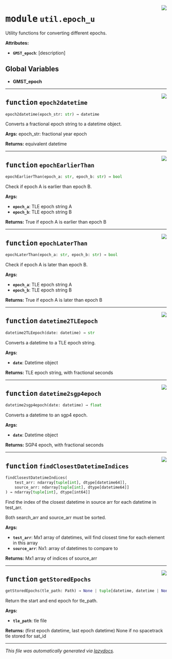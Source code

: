 <!-- markdownlint-disable -->

<a href="../spherapy/util/epoch_u.py#L0"><img align="right" style="float:right;" src="https://img.shields.io/badge/-source-cccccc?style=flat-square"></a>

# <kbd>module</kbd> `util.epoch_u`
Utility functions for converting different epochs. 



**Attributes:**
 
 - <b>`GMST_epoch`</b>:  [description] 

**Global Variables**
---------------
- **GMST_epoch**

---

<a href="../spherapy/util/epoch_u.py#L17"><img align="right" style="float:right;" src="https://img.shields.io/badge/-source-cccccc?style=flat-square"></a>

## <kbd>function</kbd> `epoch2datetime`

```python
epoch2datetime(epoch_str: str) → datetime
```

Converts a fractional epoch string to a datetime object. 



**Args:**
 epoch_str:      fractional year epoch 



**Returns:**
  equivalent datetime 


---

<a href="../spherapy/util/epoch_u.py#L40"><img align="right" style="float:right;" src="https://img.shields.io/badge/-source-cccccc?style=flat-square"></a>

## <kbd>function</kbd> `epochEarlierThan`

```python
epochEarlierThan(epoch_a: str, epoch_b: str) → bool
```

Check if epoch A is earlier than epoch B. 



**Args:**
 
 - <b>`epoch_a`</b>:  TLE epoch string A 
 - <b>`epoch_b`</b>:  TLE epoch string B 



**Returns:**
 True if epoch A is earlier than epoch B 


---

<a href="../spherapy/util/epoch_u.py#L54"><img align="right" style="float:right;" src="https://img.shields.io/badge/-source-cccccc?style=flat-square"></a>

## <kbd>function</kbd> `epochLaterThan`

```python
epochLaterThan(epoch_a: str, epoch_b: str) → bool
```

Check if epoch A is later than epoch B. 



**Args:**
 
 - <b>`epoch_a`</b>:  TLE epoch string A 
 - <b>`epoch_b`</b>:  TLE epoch string B 



**Returns:**
 True if epoch A is later than epoch B 


---

<a href="../spherapy/util/epoch_u.py#L68"><img align="right" style="float:right;" src="https://img.shields.io/badge/-source-cccccc?style=flat-square"></a>

## <kbd>function</kbd> `datetime2TLEepoch`

```python
datetime2TLEepoch(date: datetime) → str
```

Converts a datetime to a TLE epoch string. 



**Args:**
 
 - <b>`date`</b>:  Datetime object 



**Returns:**
 TLE epoch string, with fractional seconds 


---

<a href="../spherapy/util/epoch_u.py#L88"><img align="right" style="float:right;" src="https://img.shields.io/badge/-source-cccccc?style=flat-square"></a>

## <kbd>function</kbd> `datetime2sgp4epoch`

```python
datetime2sgp4epoch(date: datetime) → float
```

Converts a datetime to an sgp4 epoch. 



**Args:**
 
 - <b>`date`</b>:  Datetime object 



**Returns:**
 SGP4 epoch, with fractional seconds 


---

<a href="../spherapy/util/epoch_u.py#L103"><img align="right" style="float:right;" src="https://img.shields.io/badge/-source-cccccc?style=flat-square"></a>

## <kbd>function</kbd> `findClosestDatetimeIndices`

```python
findClosestDatetimeIndices(
    test_arr: ndarray[tuple[int], dtype[datetime64]],
    source_arr: ndarray[tuple[int], dtype[datetime64]]
) → ndarray[tuple[int], dtype[int64]]
```

Find the index of the closest datetime in source arr for each datetime in test_arr. 

Both search_arr and source_arr must be sorted. 



**Args:**
 
 - <b>`test_arr`</b>:  Mx1 array of datetimes, will find closest time for each element in this array 
 - <b>`source_arr`</b>:  Nx1: array of datetimes to compare to 



**Returns:**
 Mx1 array of indices of source_arr 


---

<a href="../spherapy/util/epoch_u.py#L127"><img align="right" style="float:right;" src="https://img.shields.io/badge/-source-cccccc?style=flat-square"></a>

## <kbd>function</kbd> `getStoredEpochs`

```python
getStoredEpochs(tle_path: Path) → None | tuple[datetime, datetime | None]
```

Return the start and end epoch for tle_path. 



**Args:**
 
 - <b>`tle_path`</b>:  tle file 



**Returns:**
 (first epoch datetime, last epoch datetime) None if no spacetrack tle stored for sat_id 




---

_This file was automatically generated via [lazydocs](https://github.com/ml-tooling/lazydocs)._
